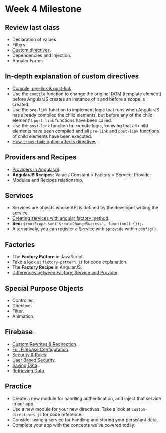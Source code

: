 Week 4 Milestone
===================

## Review last class

* Declaration of values
* Filters.
* [Custom directives](https://docs.angularjs.org/guide/directive).
* Dependencies and Injection.
* Angular Forms.

## In-depth explanation of custom directives

* [Compile, pre-link & post-link](http://www.jvandemo.com/the-nitty-gritty-of-compile-and-link-functions-inside-angularjs-directives/).
 * Use the `compile` function to change the original DOM (template element) before AngularJS creates an instance of it and before a scope is created.
 * Use the `pre-link` function to implement logic that runs when AngularJS has already compiled the child elements, but before any of the child element's `post-link` functions have been called.
 * Use the `post-link` function to execute logic, knowing that all child elements have been compiled and all `pre-link` and `post-link` functions of child elements have been executed.
* [How `transclude` option affects directives](http://www.jvandemo.com/the-nitty-gritty-of-compile-and-link-functions-inside-angularjs-directives-part-2-transclusion/).

## Providers and Recipes

* [Providers in AngularJS](https://docs.angularjs.org/guide/providers).
* __AngularJS Recipes:__ Value / Constant > Factory > Service, Provide.
* Modules and Recipes relationship.

## Services

* Services are objects whose API is defined by the developer writing the service.
* [Creating services with angular factory method](https://docs.angularjs.org/guide/services).
* __See:__ `$rootScope.$on('$routeChangeSuccess', function() {});`.
* Alternatively, you can register a Service with `$provide` within `config()`.

## Factories

* The __Factory Pattern__ in JavaScript.
* Take a look at `factory-pattern.js` for code explanation.
* The __Factory Recipe__ in AngularJS.
* [Differences between Factory, Service and Provider](http://tylermcginnis.com/angularjs-factory-vs-service-vs-provider/).

## Special Purpose Objects

* Controller.
* Directive.
* Filter.
* Animation.

## Firebase

* [Custom Rewrites & Redirection](https://www.firebase.com/docs/hosting/guide/url-redirects-rewrites.html).
* [Full Firebase Configuration](https://www.firebase.com/docs/hosting/guide/full-config.html).
* [Security & Rules](https://www.firebase.com/docs/security/quickstart.html).
* [User Based Security](https://www.firebase.com/docs/security/guide/user-security.html).
* [Saving Data](https://www.firebase.com/docs/web/guide/saving-data.html).
* [Retrieving Data](https://www.firebase.com/docs/web/guide/retrieving-data.html).

## Practice

* Create a new module for handling authentication, and inject that service in our app.
* Use a new module for your new directives. Take a look at `custom-directives.js` for code reference.
* Consider using a service for handling and storing your persistant data.
* Complete your app with the concepts we've covered today.